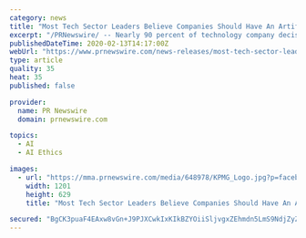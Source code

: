 ```yaml
---
category: news
title: "Most Tech Sector Leaders Believe Companies Should Have An Artificial Intelligence Ethics Policy: KPMG Report"
excerpt: "/PRNewswire/ -- Nearly 90 percent of technology company decision-makers believe companies in all industries should implement an AI ethics policy to help"
publishedDateTime: 2020-02-13T14:17:00Z
webUrl: "https://www.prnewswire.com/news-releases/most-tech-sector-leaders-believe-companies-should-have-an-artificial-intelligence-ethics-policy-kpmg-report-301004109.html"
type: article
quality: 35
heat: 35
published: false

provider:
  name: PR Newswire
  domain: prnewswire.com

topics:
  - AI
  - AI Ethics

images:
  - url: "https://mma.prnewswire.com/media/648978/KPMG_Logo.jpg?p=facebook"
    width: 1201
    height: 629
    title: "Most Tech Sector Leaders Believe Companies Should Have An Artificial Intelligence Ethics Policy: KPMG Report"

secured: "BgCK3puaF4EAxw8vGn+J9PJXCwkIxKIkBZYOiiSljvgxZEhmdn5LmS9NdjZyZIyRGvv3qBBsOVa6jhzIsIa+yUFe9BOzvz4JhO3+fyw8V3ZB5gHbpHvfvfndlloh3hzxex6qZNITprJEd79MOp031fEBAroq9xsgWm6GwYEzIvZRbiHFK3LCN+bg+3wjgbHFbg5rRfQhE3hcQDzlRo5KofF7cVhfkPm3Zd5aaycNqaIzb8dxaYijjyrZQnISjU6aNYOgEOqERINJ180uEaE1n0OmopacwJydy/Pg6dMpBjBv9MGGxMRaeuD/4mthTSX4;wlz8VMwcOPMYfTZNxfPKJQ=="
---
```


